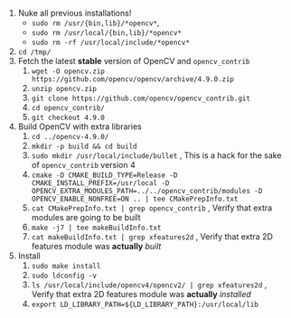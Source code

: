 1. Nuke all previous installations!
    * `sudo rm /usr/{bin,lib}/*opencv*`, 
    * `sudo rm /usr/local/{bin,lib}/*opencv*`
    * `sudo rm -rf /usr/local/include/*opencv*`
1. `cd /tmp/`
1. Fetch the latest **stable** version of OpenCV and  `opencv_contrib`
    1. `wget -O opencv.zip https://github.com/opencv/opencv/archive/4.9.0.zip`
    1. `unzip opencv.zip`
    1. `git clone https://github.com/opencv/opencv_contrib.git`
    1. `cd opencv_contrib/`
    1. `git checkout 4.9.0`
1. Build OpenCV with extra libraries
    1. `cd ../opencv-4.9.0/`
    1. `mkdir -p build && cd build`
    1. `sudo mkdir /usr/local/include/bullet` , This is a hack for the sake of `opencv_contrib` version 4
    1. `cmake -D CMAKE_BUILD_TYPE=Release -D CMAKE_INSTALL_PREFIX=/usr/local -D OPENCV_EXTRA_MODULES_PATH=../../opencv_contrib/modules -D OPENCV_ENABLE_NONFREE=ON .. | tee CMakePrepInfo.txt`
    1. `cat CMakePrepInfo.txt | grep opencv_contrib` , Verify that extra modules are going to be built
    1. `make -j7 | tee makeBuildInfo.txt`
    1. `cat makeBuildInfo.txt | grep xfeatures2d` , Verify that extra 2D features module was **actually** *built*
1. Install
    1. `sudo make install`
    1. `sudo ldconfig -v`
    1. `ls /usr/local/include/opencv4/opencv2/ | grep xfeatures2d` , Verify that extra 2D features module was **actually** *installed*
    1. `export LD_LIBRARY_PATH=${LD_LIBRARY_PATH}:/usr/local/lib`